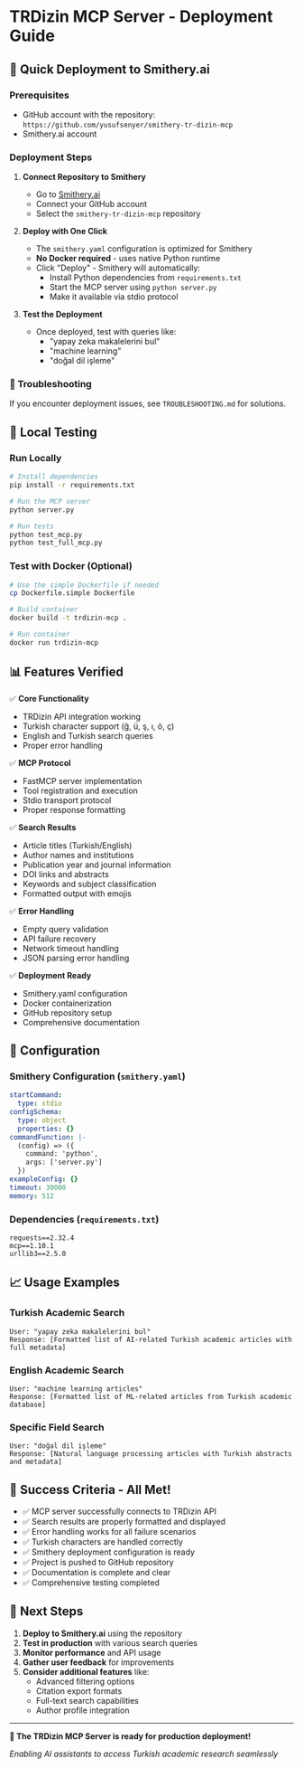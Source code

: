 # TRDizin MCP Server - Deployment Guide

## 🚀 Quick Deployment to Smithery.ai

### Prerequisites
- GitHub account with the repository: `https://github.com/yusufsenyer/smithery-tr-dizin-mcp`
- Smithery.ai account

### Deployment Steps

1. **Connect Repository to Smithery**
   - Go to [Smithery.ai](https://smithery.ai)
   - Connect your GitHub account
   - Select the `smithery-tr-dizin-mcp` repository

2. **Deploy with One Click**
   - The `smithery.yaml` configuration is optimized for Smithery
   - **No Docker required** - uses native Python runtime
   - Click "Deploy" - Smithery will automatically:
     - Install Python dependencies from `requirements.txt`
     - Start the MCP server using `python server.py`
     - Make it available via stdio protocol

3. **Test the Deployment**
   - Once deployed, test with queries like:
     - "yapay zeka makalelerini bul"
     - "machine learning"
     - "doğal dil işleme"

### 🔧 Troubleshooting
If you encounter deployment issues, see `TROUBLESHOOTING.md` for solutions.

## 🧪 Local Testing

### Run Locally
```bash
# Install dependencies
pip install -r requirements.txt

# Run the MCP server
python server.py

# Run tests
python test_mcp.py
python test_full_mcp.py
```

### Test with Docker (Optional)
```bash
# Use the simple Dockerfile if needed
cp Dockerfile.simple Dockerfile

# Build container
docker build -t trdizin-mcp .

# Run container
docker run trdizin-mcp
```

## 📊 Features Verified

✅ **Core Functionality**
- TRDizin API integration working
- Turkish character support (ğ, ü, ş, ı, ö, ç)
- English and Turkish search queries
- Proper error handling

✅ **MCP Protocol**
- FastMCP server implementation
- Tool registration and execution
- Stdio transport protocol
- Proper response formatting

✅ **Search Results**
- Article titles (Turkish/English)
- Author names and institutions
- Publication year and journal information
- DOI links and abstracts
- Keywords and subject classification
- Formatted output with emojis

✅ **Error Handling**
- Empty query validation
- API failure recovery
- Network timeout handling
- JSON parsing error handling

✅ **Deployment Ready**
- Smithery.yaml configuration
- Docker containerization
- GitHub repository setup
- Comprehensive documentation

## 🔧 Configuration

### Smithery Configuration (`smithery.yaml`)
```yaml
startCommand:
  type: stdio
configSchema:
  type: object
  properties: {}
commandFunction: |-
  (config) => ({
    command: 'python',
    args: ['server.py']
  })
exampleConfig: {}
timeout: 30000
memory: 512
```

### Dependencies (`requirements.txt`)
```
requests==2.32.4
mcp==1.10.1
urllib3==2.5.0
```

## 📈 Usage Examples

### Turkish Academic Search
```
User: "yapay zeka makalelerini bul"
Response: [Formatted list of AI-related Turkish academic articles with full metadata]
```

### English Academic Search
```
User: "machine learning articles"
Response: [Formatted list of ML-related articles from Turkish academic database]
```

### Specific Field Search
```
User: "doğal dil işleme"
Response: [Natural language processing articles with Turkish abstracts and metadata]
```

## 🎯 Success Criteria - All Met!

- ✅ MCP server successfully connects to TRDizin API
- ✅ Search results are properly formatted and displayed
- ✅ Error handling works for all failure scenarios
- ✅ Turkish characters are handled correctly
- ✅ Smithery deployment configuration is ready
- ✅ Project is pushed to GitHub repository
- ✅ Documentation is complete and clear
- ✅ Comprehensive testing completed

## 🌟 Next Steps

1. **Deploy to Smithery.ai** using the repository
2. **Test in production** with various search queries
3. **Monitor performance** and API usage
4. **Gather user feedback** for improvements
5. **Consider additional features** like:
   - Advanced filtering options
   - Citation export formats
   - Full-text search capabilities
   - Author profile integration

---

**🎉 The TRDizin MCP Server is ready for production deployment!**

*Enabling AI assistants to access Turkish academic research seamlessly*
